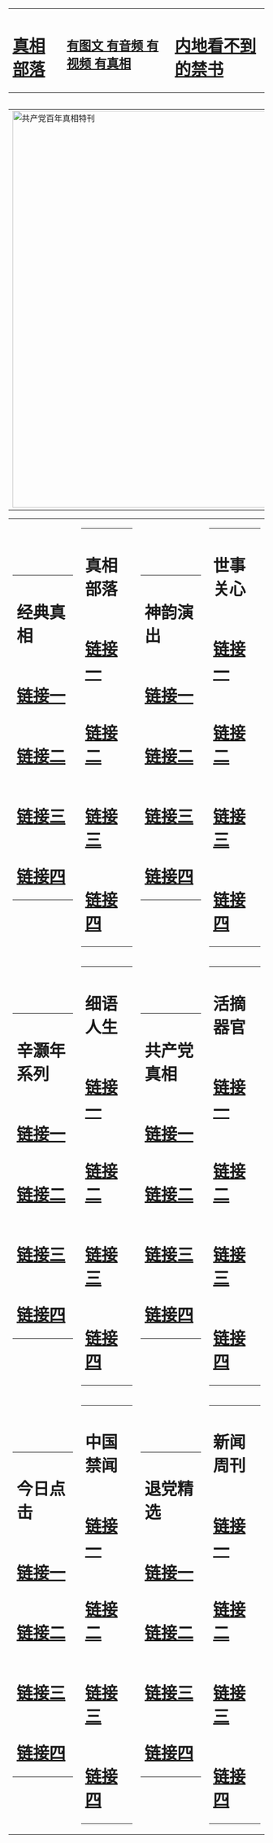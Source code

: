 <table><tr><td><H1><a href="http://t.cn/Ra2bFZQ">真相部落</a></H1></td><td><H2><a href="http://t.cn/RXHrh8L">有图文 有音频 有视频 有真相</a></H2><td><H1><a href="http://t.cn/RXdFGJ8"> 内地看不到的禁书</a></H1></td></table><table><table><tr><td><a href="http://t.cn/RXdFJq2"><img src="http://2074.l68.scbnkonline.com/zx/bngcd/gcdbnzx.jpg" width="780"  border="0" alt="共产党百年真相特刊"></a></td></tr></table><table><tr><td><table><tr><td ><h1>经典真相</h1></td></tr><tr><td><h1>  <a href="http://t.cn/RXtdAv4" target=_blank>链接一</a>  </h1></td></tr><tr><td><h1>  <a href="http://t.cn/RazQ7f2" target=_blank>链接二</a>  </h1></td></tr><tr><td><h1>  <a href="http://po.st/T19bgl" target=_blank>链接三</a>  </h1></td></tr><tr><td><h1>  <a href="http://po.st/rqhiHP" target=_blank>链接四</a>  </h1></td></tr></table></td><td><table><tr><td ><h1>真相部落</h1></td></tr><tr><td><h1>  <a href="http://t.cn/RXHr4oH" target=_blank>链接一</a>  </h1></td></tr><tr><td><h1>  <a href="http://t.cn/RXHrqGe" target=_blank>链接二</a>  </h1></td></tr><tr><td><h1>  <a href="http://po.st/CwMNQ4" target=_blank>链接三</a>  </h1></td></tr><tr><td><h1>  <a href="http://po.st/F0cyiM" target=_blank>链接四</a>  </h1></td></tr></table></td><td><table><tr><td ><h1>神韵演出</h1></td></tr><tr><td><h1>  <a href="http://t.cn/RXEOtM2" target=_blank>链接一</a>  </h1></td></tr><tr><td><h1>  <a href="http://t.cn/RXHrbUC" target=_blank>链接二</a>  </h1></td></tr><tr><td><h1>  <a href="http://po.st/wsJbuj" target=_blank>链接三</a>  </h1></td></tr><tr><td><h1>  <a href="http://po.st/KIX7k8" target=_blank>链接四</a>  </h1></td></tr></table></td><td><table><tr><td ><h1>世事关心</h1></td></tr><tr><td><h1>  <a href="http://t.cn/RXHrJH3" target=_blank>链接一</a>  </h1></td></tr><tr><td><h1>  <a href="http://t.cn/RXHrbCo" target=_blank>链接二</a>  </h1></td></tr><tr><td><h1>  <a href="http://po.st/dK1E6D" target=_blank>链接三</a>  </h1></td></tr><tr><td><h1>  <a href="http://po.st/rbZxzd" target=_blank>链接四</a>  </h1></td></tr></table></td></tr><tr><td><table><tr><td ><h1>辛灏年系列</h1></td></tr><tr><td><h1>  <a href="http://t.cn/RXdFGVA" target=_blank>链接一</a>  </h1></td></tr><tr><td><h1>  <a href="http://t.cn/RXHBDzu" target=_blank>链接二</a>  </h1></td></tr><tr><td><h1>  <a href="http://po.st/i19k8l" target=_blank>链接三</a>  </h1></td></tr><tr><td><h1>  <a href="http://po.st/gGCbmD" target=_blank>链接四</a>  </h1></td></tr></table></td><td><table><tr><td ><h1>细语人生</h1></td></tr><tr><td><h1>  <a href="http://t.cn/Ra2GvN3" target=_blank>链接一</a>  </h1></td></tr><tr><td><h1>  <a href="http://t.cn/RXdFM1V" target=_blank>链接二</a>  </h1></td></tr><tr><td><h1>  <a href="http://po.st/BEHNqT" target=_blank>链接三</a>  </h1></td></tr><tr><td><h1>  <a href="http://po.st/cMHMzo" target=_blank>链接四</a>  </h1></td></tr></table></td><td><table><tr><td ><h1>共产党真相</h1></td></tr><tr><td><h1>  <a href="http://t.cn/RXdFJq2" target=_blank>链接一</a>  </h1></td></tr><tr><td><h1>  <a href="http://t.cn/RazQzmv" target=_blank>链接二</a>  </h1></td></tr><tr><td><h1>  <a href="http://po.st/GjaCbt" target=_blank>链接三</a>  </h1></td></tr><tr><td><h1>  <a href="http://po.st/z1WKvo" target=_blank>链接四</a>  </h1></td></tr></table></td><td><table><tr><td ><h1>活摘器官</h1></td></tr><tr><td><h1>  <a href="http://t.cn/RXdFihb" target=_blank>链接一</a>  </h1></td></tr><tr><td><h1>  <a href="http://t.cn/Ra2GPY2" target=_blank>链接二</a>  </h1></td></tr><tr><td><h1>  <a href="http://po.st/3xsxzf" target=_blank>链接三</a>  </h1></td></tr><tr><td><h1>  <a href="http://po.st/yNZbh9" target=_blank>链接四</a>  </h1></td></tr></table></td></tr><tr><td><table><tr><td ><h1>今日点击</h1></td></tr><tr><td><h1>  <a href="http://t.cn/Raz8uoF" target=_blank>链接一</a>  </h1></td></tr><tr><td><h1>  <a href="http://t.cn/Ra2Ghqh" target=_blank>链接二</a>  </h1></td></tr><tr><td><h1>  <a href="http://po.st/FzQNnb" target=_blank>链接三</a>  </h1></td></tr><tr><td><h1>  <a href="http://po.st/IT2Frd" target=_blank>链接四</a>  </h1></td></tr></table></td><td><table><tr><td ><h1>中国禁闻</h1></td></tr><tr><td><h1>  <a href="http://t.cn/RazQZSD" target=_blank>链接一</a>  </h1></td></tr><tr><td><h1>  <a href="http://t.cn/RXEO2PH" target=_blank>链接二</a>  </h1></td></tr><tr><td><h1>  <a href="http://po.st/ai1KOJ" target=_blank>链接三</a>  </h1></td></tr><tr><td><h1>  <a href="http://po.st/qr13cI" target=_blank>链接四</a>  </h1></td></tr></table></td><td><table><tr><td ><h1>退党精选</h1></td></tr><tr><td><h1>  <a href="http://t.cn/RXHrOSJ" target=_blank>链接一</a>  </h1></td></tr><tr><td><h1>  <a href="http://t.cn/RXEO2Ca" target=_blank>链接二</a>  </h1></td></tr><tr><td><h1>  <a href="http://po.st/XANuzn" target=_blank>链接三</a>  </h1></td></tr><tr><td><h1>  <a href="http://po.st/RFqCDu" target=_blank>链接四</a>  </h1></td></tr></table></td><td><table><tr><td ><h1>新闻周刊</h1></td></tr><tr><td><h1>  <a href="http://t.cn/RXEOaSA" target=_blank>链接一</a>  </h1></td></tr><tr><td><h1>  <a href="http://t.cn/RXHrX0w" target=_blank>链接二</a>  </h1></td></tr><tr><td><h1>  <a href="http://po.st/9Cn60o" target=_blank>链接三</a>  </h1></td></tr><tr><td><h1>  <a href="http://po.st/CwoJKG" target=_blank>链接四</a>  </h1></td></tr></table></td></tr></table>
